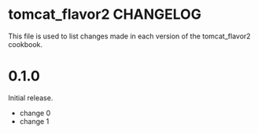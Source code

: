 # tomcat_flavor2 CHANGELOG

This file is used to list changes made in each version of the tomcat_flavor2 cookbook.

# 0.1.0

Initial release.

- change 0
- change 1

